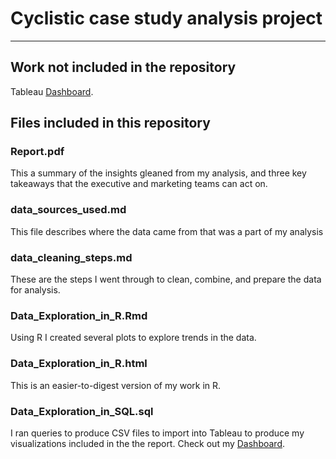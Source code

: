 # Cyclistic case study analysis project
---

## Work not included in the repository

Tableau [Dashboard](https://public.tableau.com/app/profile/andrew.pace4108/viz/Cyclistic_16367378111330/Dashboard1).

## Files included in this repository

### Report.pdf

This a summary of the insights gleaned from my analysis, and three key takeaways that the executive and marketing teams can act on.

### data_sources_used.md

This file describes where the data came from that was a part of my analysis

### data_cleaning_steps.md

These are the steps I went through to clean, combine, and prepare the data for analysis.

### Data_Exploration_in_R.Rmd

Using R I created several plots to explore trends in the data.

### Data_Exploration_in_R.html

This is an easier-to-digest version of my work in R.

### Data_Exploration_in_SQL.sql

I ran queries to produce CSV files to import into Tableau to produce my visualizations included in the the report. Check out my [Dashboard](https://public.tableau.com/app/profile/andrew.pace4108/viz/Cyclistic_16367378111330/Dashboard1).
